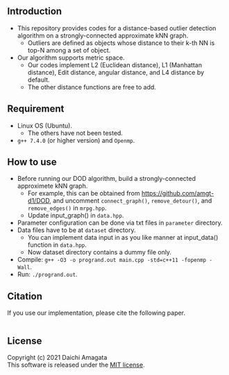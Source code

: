 ## Introduction
* This repository provides codes for a distance-based outlier detection algorithm on a strongly-connected approximate kNN graph.
   * Outliers are defined as objects whose distance to their k-th NN is top-N among a set of object.
* Our algorithm supports metric space.
    * Our codes implement L2 (Euclidean distance), L1 (Manhattan distance), Edit distance, angular distance, and L4 distance by default.
    * The other distance functions are free to add.

## Requirement
* Linux OS (Ubuntu).
   * The others have not been tested.
* `g++ 7.4.0` (or higher version) and `Openmp`.

## How to use
* Before running our DOD algorithm, build a strongly-connected approximete kNN graph.
  * For example, this can be obtained from https://github.com/amgt-d1/DOD, and uncomment `connect_graph()`, `remove_detour()`, and `remove_edges()` in `mrpg.hpp`.
  * Update input_graph() in `data.hpp`.
* Parameter configuration can be done via txt files in `parameter` directory.
* Data files have to be at `dataset` directory.
   * You can implement data input in as you like manner at input_data() function in `data.hpp`.
   * Now dataset directory contains a dummy file only.
* Compile: `g++ -O3 -o progrand.out main.cpp -std=c++11 -fopenmp -Wall`.
* Run: `./progrand.out`.


## Citation
If you use our implementation, please cite the following paper.
``` 

``` 

## License
Copyright (c) 2021 Daichi Amagata  
This software is released under the [MIT license](https://github.com/amgt-d1/DOD-kNN/blob/main/license.txt).

